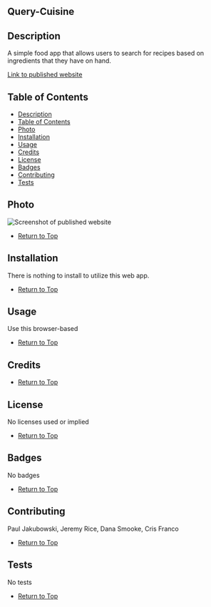 ## Query-Cuisine

## Description 

A simple food app that allows users to search for recipes based on ingredients that they have on hand.

[Link to published website](https://jdavidrice.github.io/Query-Cuisine/)

## Table of Contents

* [Description](#Description)
* [Table of Contents](#Table-of-Contents)
* [Photo](#Photo)
* [Installation](#Installation)
* [Usage](#Usage)
* [Credits](#Credits)
* [License](#License)
* [Badges](#Badges)
* [Contributing](#Contributing)
* [Tests](#Tests)

## Photo

![Screenshot of published website]()

* [Return to Top](#Query-Cuisine)

## Installation

There is nothing to install to utilize this web app. 

* [Return to Top](#Query-Cuisine)

## Usage 

Use this browser-based 

* [Return to Top](#Query-Cuisine)

## Credits


* [Return to Top](#Query-Cuisine)

## License

No licenses used or implied 

* [Return to Top](#Query-Cuisine)

## Badges

No badges 

* [Return to Top](#Query-Cuisine)

## Contributing

Paul Jakubowski, Jeremy Rice, Dana Smooke, Cris Franco

* [Return to Top](#Query-Cuisine)

## Tests

No tests

* [Return to Top](#Query-Cuisine)